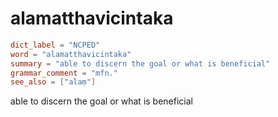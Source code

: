 # alamatthavicintaka

``` toml
dict_label = "NCPED"
word = "alamatthavicintaka"
summary = "able to discern the goal or what is beneficial"
grammar_comment = "mfn."
see_also = ["alaṃ"]
```

able to discern the goal or what is beneficial


